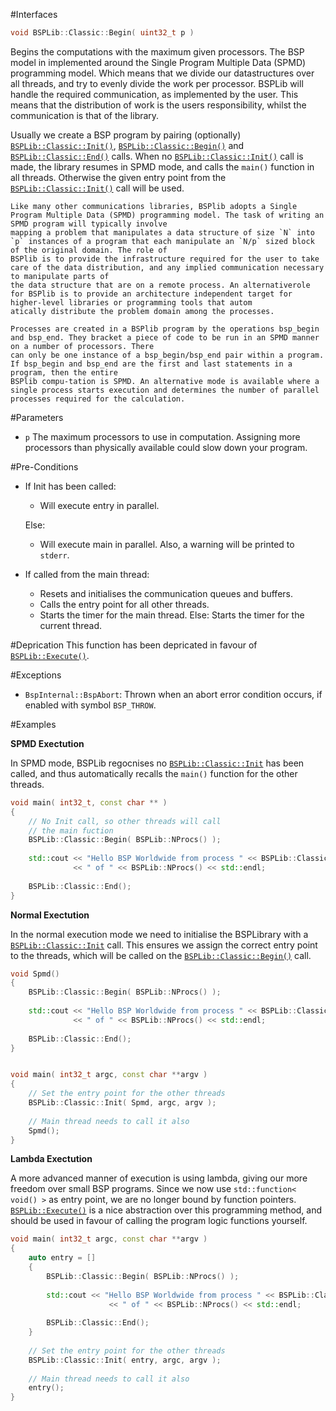 #Interfaces

```cpp
void BSPLib::Classic::Begin( uint32_t p )
```

Begins the computations with the maximum given processors. The BSP model in implemented around the 
Single Program Multiple Data (SPMD) programming model. Which means that we divide our datastructures 
over all threads, and try to evenly divide the work per processor. BSPLib will handle the required 
communication, as implemented by the user. This means that the distribution of work
is the users responsibility, whilst the communication is that of the library.

Usually we create a BSP program by pairing (optionally) [`BSPLib::Classic::Init()`](init.md), [`BSPLib::Classic::Begin()`](begin.md) 
and [`BSPLib::Classic::End()`](end.md) calls. When no [`BSPLib::Classic::Init()`](init.md) call is made, the library resumes in 
SPMD mode, and calls the `main()` function in all threads. Otherwise the given entry point from the
[`BSPLib::Classic::Init()`](init.md) call will be used.

```spec
Like many other communications libraries, BSPlib adopts a Single Program Multiple Data (SPMD) programming model. The task of writing an SPMD program will typically involve
mapping a problem that manipulates a data structure of size `N` into `p` instances of a program that each manipulate an `N/p` sized block of the original domain. The role of
BSPlib is to provide the infrastructure required for the user to take care of the data distribution, and any implied communication necessary to manipulate parts of
the data structure that are on a remote process. An alternativerole for BSPlib is to provide an architecture independent target for higher-level libraries or programming tools that autom
atically distribute the problem domain among the processes.

Processes are created in a BSPlib program by the operations bsp_begin and bsp_end. They bracket a piece of code to be run in an SPMD manner on a number of processors. There
can only be one instance of a bsp_begin/bsp_end pair within a program. If bsp_begin and bsp_end are the first and last statements in a program, then the entire
BSPlib compu-tation is SPMD. An alternative mode is available where a single process starts execution and determines the number of parallel processes required for the calculation.
```
	 
#Parameters

* `p` The maximum processors to use in computation. Assigning more processors than 
      physically available could slow down your program.

#Pre-Conditions

 * If Init has been called: 
	 * Will execute entry in parallel.
  	
	Else: 
 	  
	 * Will execute main in parallel. Also, a warning will be printed to `stderr`.
		 
 * If called from the main thread:
 
	* Resets and initialises the communication queues and buffers.
	* Calls the entry point for all other threads.
	* Starts the timer for the main thread.
   Else:
     Starts the timer for the current thread.

#Deprication
This function has been depricated in favour of [`BSPLib::Execute()`](execute.md).

#Exceptions

* `BspInternal::BspAbort`: 
  Thrown when an abort error condition occurs, if enabled with symbol `BSP_THROW`.
  
#Examples

**SPMD Exectution**

In SPMD mode, BSPLib regocnises no [`BSPLib::Classic::Init`](init.md) has been called,
and thus automatically recalls the `main()` function for the other threads.

```cpp
void main( int32_t, const char ** )
{
	// No Init call, so other threads will call
	// the main fuction
    BSPLib::Classic::Begin( BSPLib::NProcs() );
    
    std::cout << "Hello BSP Worldwide from process " << BSPLib::Classic::ProcId() 
              << " of " << BSPLib::NProcs() << std::endl;
    
    BSPLib::Classic::End();
}
```

**Normal Exectution**

In the normal execution mode we need to initialise the BSPLibrary with a [`BSPLib::Classic::Init`](init.md) call.
This ensures we assign the correct entry point to the threads, which will be called on the
[`BSPLib::Classic::Begin()`](begin.md) call.

```cpp
void Spmd()
{  
    BSPLib::Classic::Begin( BSPLib::NProcs() );
    
    std::cout << "Hello BSP Worldwide from process " << BSPLib::Classic::ProcId() 
              << " of " << BSPLib::NProcs() << std::endl;
              
    BSPLib::Classic::End();
}


void main( int32_t argc, const char **argv )
{
	// Set the entry point for the other threads
    BSPLib::Classic::Init( Spmd, argc, argv );
	
    // Main thread needs to call it also
    Spmd();
}
```

**Lambda Exectution**

A more advanced manner of execution is using lambda, giving our 
more freedom over small BSP programs. Since we now use `std::function< void() >`
as entry point, we are no longer bound by function pointers. [`BSPLib::Execute()`](execute.md)
is a nice abstraction over this programming method, and should be used in favour of calling the
program logic functions yourself.

```cpp
void main( int32_t argc, const char **argv )
{
	auto entry = []
	{
		BSPLib::Classic::Begin( BSPLib::NProcs() );
		
		std::cout << "Hello BSP Worldwide from process " << BSPLib::Classic::ProcId() 
				      << " of " << BSPLib::NProcs() << std::endl;
				
		BSPLib::Classic::End();
	}
	
	// Set the entry point for the other threads
    BSPLib::Classic::Init( entry, argc, argv );
	
    // Main thread needs to call it also
    entry();
}
```
